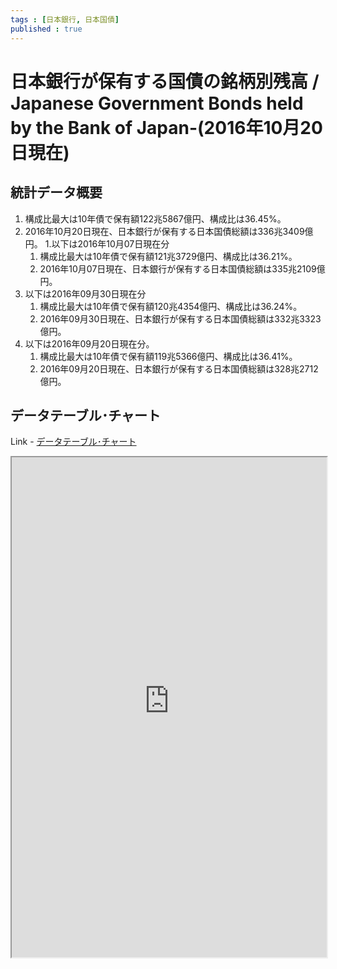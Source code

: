 ```yaml
--- 
tags : [日本銀行, 日本国債] 
published : true
---
```

# 日本銀行が保有する国債の銘柄別残高 / Japanese Government Bonds held by the Bank of Japan-(2016年10月20日現在)
## 統計データ概要


1. 構成比最大は10年債で保有額122兆5867億円、構成比は36.45%。
1. 2016年10月20日現在、日本銀行が保有する日本国債総額は336兆3409億円。
1.以下は2016年10月07日現在分 
	1. 構成比最大は10年債で保有額121兆3729億円、構成比は36.21%。
	1. 2016年10月07日現在、日本銀行が保有する日本国債総額は335兆2109億円。
1. 以下は2016年09月30日現在分 
	1. 構成比最大は10年債で保有額120兆4354億円、構成比は36.24%。
	1. 2016年09月30日現在、日本銀行が保有する日本国債総額は332兆3323億円。
1. 以下は2016年09月20日現在分。 
	1. 構成比最大は10年債で保有額119兆5366億円、構成比は36.41%。
	1. 2016年09月20日現在、日本銀行が保有する日本国債総額は328兆2712億円。
	
## データテーブル･チャート
Link - [データテーブル･チャート](http://knowledgevault.saecanet.com/charts/am-consulting.co.jp-20161024184003.html)
<iframe src="http://knowledgevault.saecanet.com/charts/am-consulting.co.jp-20161024184003.html" width="100%" height="800px"></iframe>